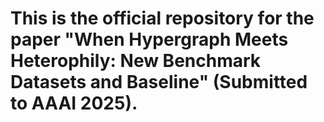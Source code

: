 # This is the official repository for the paper "When Hypergraph Meets Heterophily: New Benchmark Datasets and Baseline" (Submitted to AAAI 2025).

